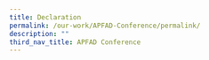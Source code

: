 ```yaml
---
title: Declaration
permalink: /our-work/APFAD-Conference/permalink/
description: ""
third_nav_title: APFAD Conference
---
```

